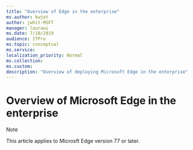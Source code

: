 ```yaml
---
title: "Overview of Edge in the enterprise"
ms.author: kwjot
author: jwhit-MSFT
manager: laurawi
ms.date: 7/10/2019
audience: ITPro
ms.topic: conceptual
ms.service: 
localization_priority: Normal
ms.collection: 
ms.custom: 
description: "Overview of deploying Microsoft Edge in the enterprise"
---
```


# Overview of Microsoft Edge in the enterprise
  
> [!NOTE]
> This article applies to Microsft Edge version 77 or later.
  